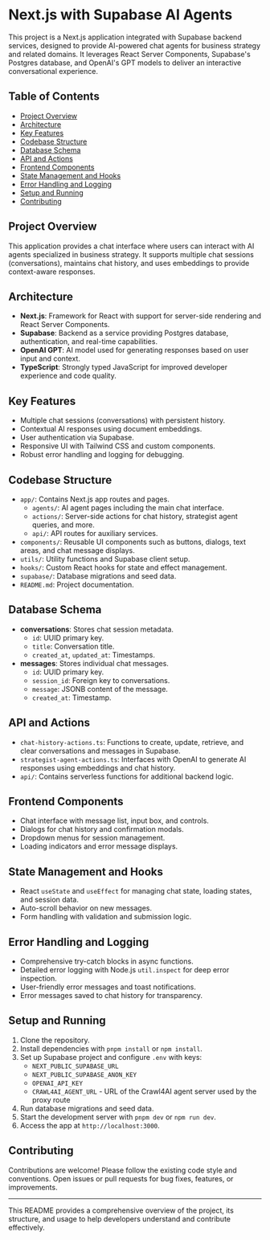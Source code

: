 # Next.js with Supabase AI Agents

This project is a Next.js application integrated with Supabase backend services, designed to provide AI-powered chat agents for business strategy and related domains. It leverages React Server Components, Supabase's Postgres database, and OpenAI's GPT models to deliver an interactive conversational experience.

## Table of Contents

- [Project Overview](#project-overview)
- [Architecture](#architecture)
- [Key Features](#key-features)
- [Codebase Structure](#codebase-structure)
- [Database Schema](#database-schema)
- [API and Actions](#api-and-actions)
- [Frontend Components](#frontend-components)
- [State Management and Hooks](#state-management-and-hooks)
- [Error Handling and Logging](#error-handling-and-logging)
- [Setup and Running](#setup-and-running)
- [Contributing](#contributing)

## Project Overview

This application provides a chat interface where users can interact with AI agents specialized in business strategy. It supports multiple chat sessions (conversations), maintains chat history, and uses embeddings to provide context-aware responses.

## Architecture

- **Next.js**: Framework for React with support for server-side rendering and React Server Components.
- **Supabase**: Backend as a service providing Postgres database, authentication, and real-time capabilities.
- **OpenAI GPT**: AI model used for generating responses based on user input and context.
- **TypeScript**: Strongly typed JavaScript for improved developer experience and code quality.

## Key Features

- Multiple chat sessions (conversations) with persistent history.
- Contextual AI responses using document embeddings.
- User authentication via Supabase.
- Responsive UI with Tailwind CSS and custom components.
- Robust error handling and logging for debugging.

## Codebase Structure

- `app/`: Contains Next.js app routes and pages.
  - `agents/`: AI agent pages including the main chat interface.
  - `actions/`: Server-side actions for chat history, strategist agent queries, and more.
  - `api/`: API routes for auxiliary services.
- `components/`: Reusable UI components such as buttons, dialogs, text areas, and chat message displays.
- `utils/`: Utility functions and Supabase client setup.
- `hooks/`: Custom React hooks for state and effect management.
- `supabase/`: Database migrations and seed data.
- `README.md`: Project documentation.

## Database Schema

- **conversations**: Stores chat session metadata.
  - `id`: UUID primary key.
  - `title`: Conversation title.
  - `created_at`, `updated_at`: Timestamps.
- **messages**: Stores individual chat messages.
  - `id`: UUID primary key.
  - `session_id`: Foreign key to conversations.
  - `message`: JSONB content of the message.
  - `created_at`: Timestamp.

## API and Actions

- `chat-history-actions.ts`: Functions to create, update, retrieve, and clear conversations and messages in Supabase.
- `strategist-agent-actions.ts`: Interfaces with OpenAI to generate AI responses using embeddings and chat history.
- `api/`: Contains serverless functions for additional backend logic.

## Frontend Components

- Chat interface with message list, input box, and controls.
- Dialogs for chat history and confirmation modals.
- Dropdown menus for session management.
- Loading indicators and error message displays.

## State Management and Hooks

- React `useState` and `useEffect` for managing chat state, loading states, and session data.
- Auto-scroll behavior on new messages.
- Form handling with validation and submission logic.

## Error Handling and Logging

- Comprehensive try-catch blocks in async functions.
- Detailed error logging with Node.js `util.inspect` for deep error inspection.
- User-friendly error messages and toast notifications.
- Error messages saved to chat history for transparency.

## Setup and Running

1. Clone the repository.
2. Install dependencies with `pnpm install` or `npm install`.
3. Set up Supabase project and configure `.env` with keys:
   - `NEXT_PUBLIC_SUPABASE_URL`
   - `NEXT_PUBLIC_SUPABASE_ANON_KEY`
   - `OPENAI_API_KEY`
   - `CRAWL4AI_AGENT_URL` - URL of the Crawl4AI agent server used by the proxy route
4. Run database migrations and seed data.
5. Start the development server with `pnpm dev` or `npm run dev`.
6. Access the app at `http://localhost:3000`.

## Contributing

Contributions are welcome! Please follow the existing code style and conventions. Open issues or pull requests for bug fixes, features, or improvements.

---

This README provides a comprehensive overview of the project, its structure, and usage to help developers understand and contribute effectively.
